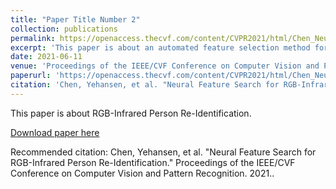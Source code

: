 ```yaml
---
title: "Paper Title Number 2"
collection: publications
permalink: https://openaccess.thecvf.com/content/CVPR2021/html/Chen_Neural_Feature_Search_for_RGB-Infrared_Person_Re-Identification_CVPR_2021_paper.html
excerpt: 'This paper is about an automated feature selection method for RGB-Infrared Person Re-Identification.'
date: 2021-06-11
venue: 'Proceedings of the IEEE/CVF Conference on Computer Vision and Pattern Recognition (CVPR), 2021'
paperurl: 'https://openaccess.thecvf.com/content/CVPR2021/html/Chen_Neural_Feature_Search_for_RGB-Infrared_Person_Re-Identification_CVPR_2021_paper.html'
citation: 'Chen, Yehansen, et al. "Neural Feature Search for RGB-Infrared Person Re-Identification." Proceedings of the IEEE/CVF Conference on Computer Vision and Pattern Recognition. 2021.'
---
```

This paper is about RGB-Infrared Person Re-Identification.

[Download paper here](https://openaccess.thecvf.com/content/CVPR2021/html/Chen_Neural_Feature_Search_for_RGB-Infrared_Person_Re-Identification_CVPR_2021_paper.html)

Recommended citation: Chen, Yehansen, et al. "Neural Feature Search for RGB-Infrared Person Re-Identification." Proceedings of the IEEE/CVF Conference on Computer Vision and Pattern Recognition. 2021..
